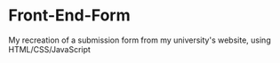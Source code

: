 # Front-End-Form
My recreation of a submission form from my university's website, using HTML/CSS/JavaScript
